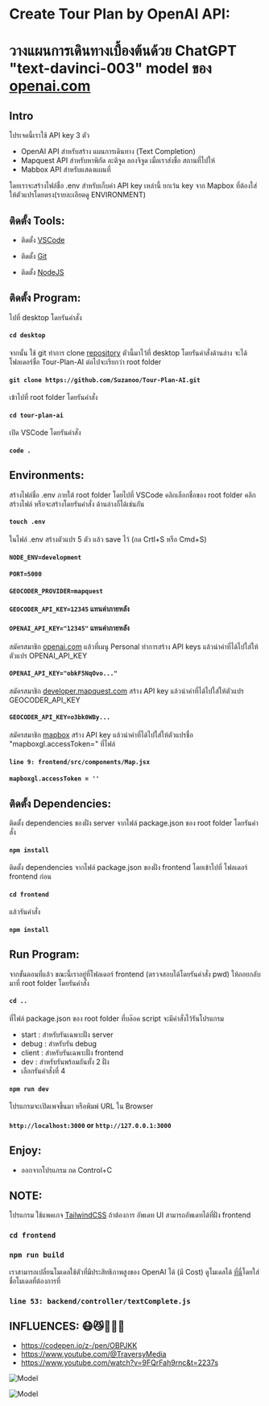 # Create Tour Plan by OpenAI API:

# วางแผนการเดินทางเบื้องต้นด้วย ChatGPT "text-davinci-003" model ของ [openai.com](https://openai.com/)

## Intro

โปรเจคนี้เราใช้ API key 3 ตัว

- OpenAI API สำหรับสร้าง แผนการเดินทาง (Text Completion)
- Mapquest API สำหรับหาพิกัด ละติจูด ลองจิจูด เมื่อเราส่งชื่อ สถานที่ไปให้
- Mabbox API สำหรับแสดงแผนที่

โดยเราจะสร้างไฟล์ชื่อ .env สำหรับเก็บค่า API key เหล่านี้ ยกเว้น key จาก Mapbox ที่ต้องใส่ให้ตัวแปรโดยตรง(รายละเอียดดู ENVIRONMENT)

## ติดตั้ง Tools:

- ติดตั้ง [VSCode](https://code.visualstudio.com/download)

- ติดตั้ง [Git](https://git-scm.com/downloads)

- ติดตั้ง [NodeJS](https://nodejs.org/en/download/)

## ติดตั้ง Program:

ไปที่ desktop โดยรันคำสั่ง

#### `cd desktop`

จากนั้น ใช้ git ทำการ clone [repository](https://github.com/Suzanoo/Tour-Plan-AI) ตัวนี้มาไว้ที่ desktop โดยรันคำสั่งด้านล่าง จะได้โฟลเดอร์ชื่อ Tour-Plan-AI ต่อไปจะเรียกว่า root folder

#### `git clone https://github.com/Suzanoo/Tour-Plan-AI.git`

เข้าไปที่ root folder โดยรันคำสั่ง

#### `cd tour-plan-ai`

เปิด VSCode โดยรันคำสั่ง

#### `code .`

## Environments:

สร้างไฟล์ชื่อ .env ภายใต้ root folder โดยไปที่ VSCode คลิกเลือกชื่อของ root folder คลิกสร้างไฟล์ หรือจะสร้างโดยรันคำสั่ง
ด้านล่างก็ได้เช่นกัน

#### `touch .env`

ในไฟล์ .env สร้างตัวแปร 5 ตัว แล้ว save ไว้ (กด Crtl+S หรือ Cmd+S)

#### `NODE_ENV=development`

#### `PORT=5000`

#### `GEOCODER_PROVIDER=mapquest`

#### `GEOCODER_API_KEY=12345` แทนค่าภายหลัง

#### `OPENAI_API_KEY="12345"` แทนค่าภายหลัง

สมัครสมาชิก [openai.com](https://openai.com/) แล้วที่เมนู Personal ทำการสร้าง API keys แล้วนำค่าที่ได้ไปใส่ให้ตัวแปร OPENAI_API_KEY

#### `OPENAI_API_KEY="obkF5NqOvo..."`

สมัครสมาชิก [developer.mapquest.com](https://developer.mapquest.com/user/login) สร้าง API key แล้วนำค่าที่ได้ไปใส่ให้ตัวแปร GEOCODER_API_KEY

#### `GEOCODER_API_KEY=o3bk0WBy...`

สมัครสมาชิก [mapbox](https://www.mapbox.com/) สร้าง API key แล้วนำค่าที่ได้ไปใส่ให้ตัวแปรชื่อ "mapboxgl.accessToken=" ที่ไฟล์

#### `line 9: frontend/src/components/Map.jsx`

#### `mapboxgl.accessToken = ''`

## ติดตั้ง Dependencies:

ติดตั้ง dependencies ของฝั่ง server จากไฟล์ package.json ของ root folder โดยรันคำสั่ง

#### `npm install`

ติดตั้ง dependencies จากไฟล์ package.json ของฝั่ง frontend โดยเข้าไปที่ โฟลเดอร์ frontend ก่อน

#### `cd frontend`

แล้วรันคำสั่ง

#### `npm install`

## Run Program:

จากขั้นตอนที่แล้ว ขณะนี้เราอยู่ที่โฟลเดอร์ frontend (ตรวจสอบได้โดยรันคำสั่ง pwd) ให้ถอยกลับมาที่ root folder โดยรันคำสั่ง

#### `cd ..`

ที่ไฟล์ package.json ของ root folder ที่บล๊อค script จะมีคำสั่งไว้รันโปรแกรม

- start : สำหรับรันเฉพาะฝั่ง server
- debug : สำหรับรัน debug
- client : สำหรับรันเฉพาะฝั่ง frontend
- dev : สำหรับรันพร้อมกันทั้ง 2 ฝั่ง
- เลือกรันคำสั่งที่ 4

#### `npm run dev`

โปรแกรมจะเปิดเพจขึ้นมา หรือพิมพ์ URL ใน Browser

#### `http://localhost:3000` or `http://127.0.0.1:3000`

## Enjoy:

- ออกจากโปรแกรม กด Control+C

## NOTE:

โปรแกรม ใช้แพคเกจ [TailwindCSS](https://tailwindcss.com/) ถ้าต้องการ อัพเดท UI สามารถอัพเดทได้ที่ฝั่ง frontend

### `cd frontend`

### `npm run build`

เราสามารถเปลี่ยนโมเดลใช้ตัวที่มีประสิทธิภาพสูงของ OpenAI ได้ (มี Cost) ดูโมเดลได้ [ที่นี่](https://platform.openai.com/docs/models/overview)โดยใส่ชื่อโมเดลที่ต้องการที่

### `line 53: backend/controller/textComplete.js`

## INFLUENCES: 😷😼🙏🙏🙏

- https://codepen.io/z-/pen/OBPJKK
- https://www.youtube.com/@TraversyMedia
- https://www.youtube.com/watch?v=9FQrFah9rnc&t=2237s

![Model](https://github.com/Suzanoo/Tour-Plan-AI/blob/main/frontend/src/public/img/prompt.png)

![Model](https://github.com/Suzanoo/Tour-Plan-AI/blob/main/frontend/src/public/img/response.png)
